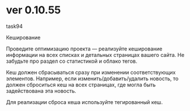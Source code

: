 # ver 0.10.55
task94

Кеширование

Проведите оптимизацию проекта — реализуйте кеширование информации на всех списках и детальных страницах вашего сайта. Не забудьте про раздел со статистикой и облако тегов.

Кеш должен сбрасываться сразу при изменении соответствующих элементов. Например, если изменить/добавить/удалить новость, то должен сброситься кеш на всех страницах, где могла быть задействована эта новость.

Для реализации сброса кеша используйте тегированный кеш.